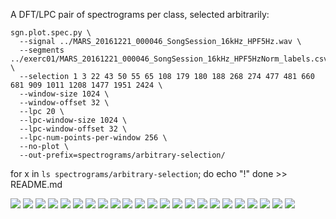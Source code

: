 A DFT/LPC pair of spectrograms per class, selected arbitrarily:

    sgn.plot.spec.py \
      --signal ../MARS_20161221_000046_SongSession_16kHz_HPF5Hz.wav \
      --segments ../exerc01/MARS_20161221_000046_SongSession_16kHz_HPF5HzNorm_labels.csv \
      --selection 1 3 22 43 50 55 65 108 179 180 188 268 274 477 481 660 681 909 1011 1208 1477 1951 2424 \
      --window-size 1024 \
      --window-offset 32 \
      --lpc 20 \
      --lpc-window-size 1024 \
      --lpc-window-offset 32 \
      --lpc-num-points-per-window 256 \
      --no-plot \
      --out-prefix=spectrograms/arbitrary-selection/

for x in `ls spectrograms/arbitrary-selection`; do
echo "\![](spectrograms/arbitrary-selection/$x)"
done >> README.md

![](spectrograms/arbitrary-selection/sgn.plot.spec_A_3.png)
![](spectrograms/arbitrary-selection/sgn.plot.spec_B_274.png)
![](spectrograms/arbitrary-selection/sgn.plot.spec_Bd_2424.png)
![](spectrograms/arbitrary-selection/sgn.plot.spec_Bm_477.png)
![](spectrograms/arbitrary-selection/sgn.plot.spec_Bu_22.png)
![](spectrograms/arbitrary-selection/sgn.plot.spec_Bu_481.png)
![](spectrograms/arbitrary-selection/sgn.plot.spec_C1_909.png)
![](spectrograms/arbitrary-selection/sgn.plot.spec_C_1.png)
![](spectrograms/arbitrary-selection/sgn.plot.spec_D_268.png)
![](spectrograms/arbitrary-selection/sgn.plot.spec_E1_1011.png)
![](spectrograms/arbitrary-selection/sgn.plot.spec_EG_1208.png)
![](spectrograms/arbitrary-selection/sgn.plot.spec_E_43.png)
![](spectrograms/arbitrary-selection/sgn.plot.spec_F_50.png)
![](spectrograms/arbitrary-selection/sgn.plot.spec_G2_188.png)
![](spectrograms/arbitrary-selection/sgn.plot.spec_G2_55.png)
![](spectrograms/arbitrary-selection/sgn.plot.spec_G_179.png)
![](spectrograms/arbitrary-selection/sgn.plot.spec_H_180.png)
![](spectrograms/arbitrary-selection/sgn.plot.spec_I2_660.png)
![](spectrograms/arbitrary-selection/sgn.plot.spec_I3_681.png)
![](spectrograms/arbitrary-selection/sgn.plot.spec_I4_1477.png)
![](spectrograms/arbitrary-selection/sgn.plot.spec_I_65.png)
![](spectrograms/arbitrary-selection/sgn.plot.spec_M_1951.png)
![](spectrograms/arbitrary-selection/sgn.plot.spec_P_108.png)
